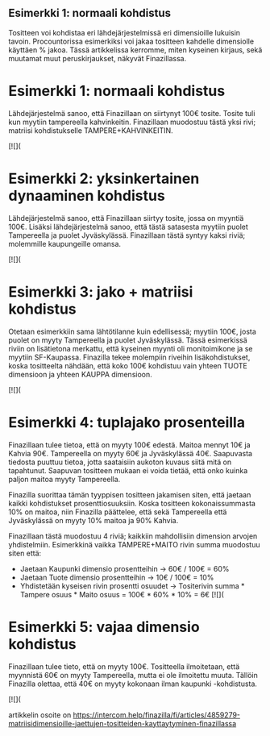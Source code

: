 ## Esimerkki 1: normaali kohdistus

Tositteen voi kohdistaa eri lähdejärjestelmissä eri dimensioille lukuisin tavoin. Procountorissa esimerkiksi voi jakaa tositteen kahdelle dimensiolle käyttäen % jakoa. Tässä artikkelissa kerromme, miten kyseinen kirjaus, sekä muutamat muut peruskirjaukset, näkyvät Finazillassa.

# Esimerkki 1: normaali kohdistus

Lähdejärjestelmä sanoo, että Finazillaan on siirtynyt 100€ tosite. Tosite tuli kun myytiin tampereella kahvinkeitin. Finazillaan muodostuu tästä yksi rivi; matriisi kohdistukselle TAMPERE+KAHVINKEITIN.

[![](
# Esimerkki 2: yksinkertainen dynaaminen kohdistus

Lähdejärjestelmä sanoo, että Finazillaan siirtyy tosite, jossa on myyntiä 100€. Lisäksi lähdejärjestelmä sanoo, että tästä satasesta myytiin puolet Tampereella ja puolet Jyväskylässä. Finazillaan tästä syntyy kaksi riviä; molemmille kaupungeille omansa.

[![](
# Esimerkki 3: jako + matriisi kohdistus

Otetaan esimerkkiin sama lähtötilanne kuin edellisessä; myytiin 100€, josta puolet on myyty Tampereella ja puolet Jyväskylässä. Tässä esimerkissä riviin on lisätietona merkattu, että kyseinen myynti oli monitoimikone ja se myytiin SF-Kaupassa. Finazilla tekee molempiin riveihin lisäkohdistukset, koska tositteelta nähdään, että koko 100€ kohdistuu vain yhteen TUOTE dimensioon ja yhteen KAUPPA dimensioon.

[![](
# Esimerkki 4: tuplajako prosenteilla

Finazillaan tulee tietoa, että on myyty 100€ edestä. Maitoa mennyt 10€ ja Kahvia 90€. Tampereella on myyty 60€ ja Jyväskylässä 40€. Saapuvasta tiedosta puuttuu tietoa, jotta saataisiin aukoton kuvaus siitä mitä on tapahtunut. Saapuvan tositteen mukaan ei voida tietää, että onko kuinka paljon maitoa myyty Tampereella.

Finazilla suorittaa tämän tyyppisen tositteen jakamisen siten, että jaetaan kaikki kohdistukset prosenttiosuuksiin. Koska tositteen kokonaissummasta 10% on maitoa, niin Finazilla päättelee, että sekä Tampereella että Jyväskylässä on myyty 10% maitoa ja 90% Kahvia.

Finazillaan tästä muodostuu 4 riviä; kaikkiin mahdollisiin dimension arvojen yhdistelmiin. Esimerkkinä vaikka TAMPERE+MAITO rivin summa muodostuu siten että:

* Jaetaan Kaupunki dimensio prosentteihin -> 60€ / 100€ = 60%
* Jaetaan Tuote dimensio prosentteihin -> 10€ / 100€ = 10%
* Yhdistetään kyseisen rivin prosentti osuudet -> Tositerivin summa \* Tampere osuus \* Maito osuus = 100€ \* 60% \* 10% = 6€
[![](
# Esimerkki 5: vajaa dimensio kohdistus

Finazillaan tulee tieto, että on myyty 100€. Tositteella ilmoitetaan, että myynnistä 60€ on myyty Tampereella, mutta ei ole ilmoitettu muuta. Tällöin Finazilla olettaa, että 40€ on myyty kokonaan ilman kaupunki -kohdistusta.

[![](

artikkelin osoite on https://intercom.help/finazilla/fi/articles/4859279-matriisidimensioille-jaettujen-tositteiden-kayttaytyminen-finazillassa

